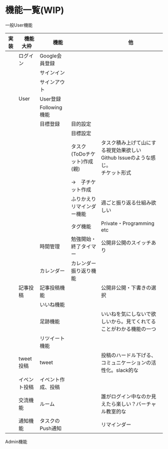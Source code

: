 # 機能一覧(WIP)

一般User機能

| 実装 | 　機能大枠   | 　　機能        | 　                   | 他                                                    |
|----|---------|-------------|---------------------|------------------------------------------------------|
|    | ログイン    | Google会員登録  |                     |                                                      |
|    |         | サインイン       |                     |                                                      |
|    |         | サインアウト      |                     |                                                      |
|    | User    | User登録      |                     |                                                      |
|    |         | Following機能 |                     |                                                      |
|    | 　       | 目標登録        | 目的設定                |                                                      |
|    | 　       |             | 目標設定                |                                                      |
|    | 　       |             | タスク(ToDoチケット)作成　(親) | タスク積み上げて山にする視覚効果欲しい<br>Github Issueのような感じ。<br>チケット形式 |
|    |         |             | →　子チケット作成           |                                                      |
|    | 　       |             | ふりかえりリマインダー機能       | 週ごと振り返る仕組み欲しい                                        |
|    | 　       |             | タグ機能                | Private・Programming　etc                              |
|    |         | 時間管理        | 勉強開始・終了タイマー         | 公開非公開のスイッチあり                                         |
|    |         | カレンダー       | カレンダー振り返り機能         |                                                      |
|    | 記事投稿    | 記事投稿機能      |                     | 公開非公開・下書きの選択                                         |
|    |         | いいね機能       |                     |                                                      |
|    |         | 足跡機能        |                     | いいねを気にしないで欲しいから。見てくれてることがわかる機能の一つ                    |
|    |         | リツイート機能     |                     |                                                      |
|    | tweet投稿 | tweet       |                     | 投稿のハードル下げる、コミュニケーションの活性化。slack的な                     |
|    | イベント投稿  | イベント作成、投稿   |                     |                                                      |
|    | 交流機能    | ルーム         |                     | 誰がログイン中なのか見えたら楽しい？バーチャル教室的な                          |
| 　  | 通知機能    | タスクのPush通知  |                     |   リマインダー                                                   |


Admin機能
